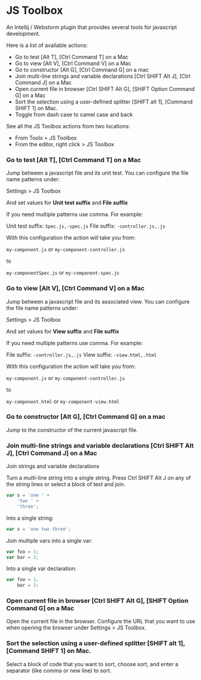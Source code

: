 JS Toolbox
==========

An Intellij / Webstorm plugin that provides several tools for javascript development.

Here is a list of available actions:

* Go to test [Alt T], [Ctrl Command T] on a Mac
* Go to view [Alt V], [Ctrl Command V] on a Mac
* Go to constructor [Alt G], [Ctrl Command G] on a mac
* Join multi-line strings and variable declarations [Ctrl SHIFT Alt J], [Ctrl Command J] on a Mac
* Open current file in browser [Ctrl SHIFT Alt G], [SHIFT Option Command G] on a Mac
* Sort the selection using a user-defined splitter [SHIFT alt 1], [Command SHIFT 1] on Mac.
* Toggle from dash case to camel case and back

See all the JS Toolbox actions from two locations:

* From Tools > JS Toolbox
* From the editor, right click > JS Toolbox

### Go to test [Alt T], [Ctrl Command T] on a Mac

Jump between a javascript file and its unit test. You can configure the
file name patterns under:

Settings > JS Toolbox

And set values for **Unit test suffix** and **File suffix**

If you need multiple patterns use comma. For example:

Unit test suffix: ``Spec.js,-spec.js``
File suffix: ``-controller.js,.js``

With this configuration the action will take you from:

``my-component.js`` or ``my-component-controller.js``

to

``my-componentSpec.js`` or ``my-component-spec.js``

### Go to view [Alt V], [Ctrl Command V] on a Mac

Jump between a javascript file and its associated view. You can configure the
file name patterns under:

Settings > JS Toolbox

And set values for **View suffix** and **File suffix**

If you need multiple patterns use comma. For example:

File suffix: ``-controller.js,.js``
View suffix: ``-view.html,.html``

With this configuration the action will take you from:

``my-component.js`` or ``my-component-controller.js``

to

``my-component.html`` or ``my-component-view.html``

### Go to constructor [Alt G], [Ctrl Command G] on a mac

Jump to the constructor of the current javascript file.

### Join multi-line strings and variable declarations [Ctrl SHIFT Alt J], [Ctrl Command J] on a Mac

Join strings and variable declarations

Turn a multi-line string into a single string. Press Ctrl SHIFT Alt J on any
of the string lines or select a block of text and join.

```javascript
var s = 'one ' +
    'two ' +
    'three';
```

Into a single string:
```javascript
var s = 'one two three';
```

Join multiple vars into a single var:
```javascript
var foo = 1;
var bar = 2;
```

Into a single var declaration:
```javascript
var foo = 1,
    bar = 2;
```

### Open current file in browser [Ctrl SHIFT Alt G], [SHIFT Option Command G] on a Mac

Open the current file in the browser. Configure the URL that you want to
use when opening the browser under Settings > JS Toolbox.

### Sort the selection using a user-defined splitter [SHIFT alt 1], [Command SHIFT 1] on Mac.

Select a block of code that you want to sort, choose sort, and enter a separator (like comma or new line) to sort.
